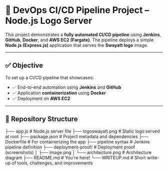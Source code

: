 # 🚀 DevOps CI/CD Pipeline Project – Node.js Logo Server

This project demonstrates a **fully automated CI/CD pipeline** using **Jenkins**, **GitHub**, **Docker**, and **AWS EC2 (Fargate)**. The pipeline deploys a simple **Node.js (Express.js)** application that serves the **Swayatt logo** image.

---

## ✅ Objective

To set up a CI/CD pipeline that showcases:

- ✅ End-to-end automation using **Jenkins** and **GitHub**
- ✅ Application **containerization** using **Docker**
- ✅ Deployment on **AWS EC2**

---

## 📁 Repository Structure

├── app.js # Node.js server file
├── logoswayatt.png # Static logo served at root
├── package.json # Project metadata and dependencies
├── Dockerfile # For containerizing the app
├── pipeline syntax # Jenkins pipeline definition
├── deployment-proof/ # Deployment proof (screenshots)
│ ├── image.png
│ └── architecture.png # Architecture diagram
├── README.md # You're here!
└── WRITEUP.md # Short write-up of tools, challenges, and improvements
